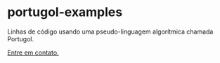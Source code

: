 # portugol-examples
Linhas de código usando uma pseudo-linguagem algorítmica chamada Portugol.

<a href="https://www.linkedin.com/in/alyce-monteiro/">Entre em contato.</a>
